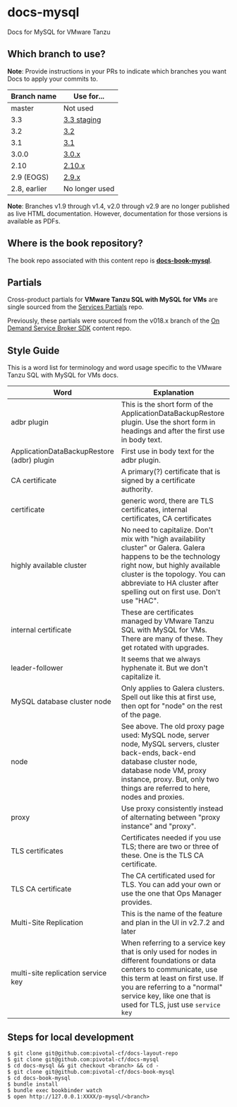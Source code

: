 docs-mysql
==========

Docs for MySQL for VMware Tanzu

## Which branch to use?

**Note**: Provide instructions in your PRs to indicate which branches you want Docs to apply your commits to.

| Branch name  | Use for... |
|--------------|------------|
| master       | Not used   |
| 3.3          | [3.3 staging](https://docs-staging.vmware.com/en/VMware-SQL-with-MySQL-for-Tanzu-Application-Service/3.3/mysql-for-tas/about_mysql_vms.html) |
| 3.2          | [3.2](https://docs.vmware.com/en/VMware-SQL-with-MySQL-for-Tanzu-Application-Service/3.2/mysql-for-tas/about_mysql_vms.html)  |
| 3.1          | [3.1](https://docs.vmware.com/en/VMware-SQL-with-MySQL-for-Tanzu-Application-Service/3.1/mysql-for-tas/about_mysql_vms.html)  |
| 3.0.0        | [3.0.x](https://docs.vmware.com/en/VMware-SQL-with-MySQL-for-Tanzu-Application-Service/3.0/mysql-for-tas/about_mysql_vms.html)  |
| 2.10         | [2.10.x](https://docs.vmware.com/en/VMware-SQL-with-MySQL-for-Tanzu-Application-Service/2.10/mysql-for-tas/about_mysql_vms.html)  |
| 2.9 (EOGS)   | [2.9.x](https://docs.vmware.com/en/VMware-SQL-with-MySQL-for-Tanzu-Application-Service/2.9/mysql-for-tas.pdf) |
| 2.8, earlier | No longer used |

**Note**: Branches v1.9 through v1.4, v2.0 through v2.9 are no longer published as live HTML documentation. However, documentation for those versions is available as PDFs.

## Where is the book repository?

The book repo associated with this content repo is [**docs-book-mysql**](https://github.com/pivotal-cf/docs-book-mysql).

## Partials

Cross-product partials for **VMware Tanzu SQL with MySQL for VMs** are single sourced from the [Services Partials](https://github.com/pivotal-cf/docs-partials) repo.

Previously, these partials were sourced from the v018.x branch of the [On Demand Service Broker SDK](https://github.com/pivotal-cf/docs-on-demand-service-broker/tree/v0.18.x) content repo.

## Style Guide

This is a word list for terminology and word usage specific to the VMware Tanzu SQL with MySQL for VMs docs.

| Word | Explanation |
|------|-------------|
| adbr plugin | This is the short form of the ApplicationDataBackupRestore plugin. Use the short form in headings and after the first use in body text. |
| ApplicationDataBackupRestore (adbr) plugin | First use in body text for the adbr plugin. |
| CA certificate | A primary(?) certificate that is signed by a certificate authority. |
| certificate | generic word, there are TLS certificates, internal certificates, CA certificates |
| highly available cluster | No need to capitalize. Don't mix with "high availability cluster" or Galera. Galera happens to be the technology right now, but highly available cluster is the topology. You can abbreviate to HA cluster after spelling out on first use. Don't use "HAC". |
| internal certificate | These are certificates managed by VMware Tanzu SQL with MySQL for VMs. There are many of these. They get rotated with upgrades. |
| leader-follower | It seems that we always hyphenate it. But we don't capitalize it. |
| MySQL database cluster node | Only applies to Galera clusters. Spell out like this at first use, then opt for "node" on the rest of the page. |
| node | See above. The old proxy page used: MySQL node, server node, MySQL servers, cluster back-ends, back-end database cluster node, database node VM, proxy instance, proxy. But, only two things are referred to here, nodes and proxies. |
| proxy | Use proxy consistently instead of alternating between "proxy instance" and "proxy". |
| TLS certificates | Certificates needed if you use TLS; there are two or three of these. One is the TLS CA certificate. |
| TLS CA certificate | The CA certificated used for TLS. You can add your own or use the one that  Ops Manager provides. |
|Multi-Site Replication| This is the name of the feature and plan in the UI in v2.7.2 and later|
|multi-site replication service key| When referring to a service key that is only used for nodes in different foundations or data centers to communicate, use this term at least on first use. If you are referring to a "normal" service key, like one that is used for TLS, just use `service key`|


## Steps for local development
```
$ git clone git@github.com:pivotal-cf/docs-layout-repo
$ git clone git@github.com:pivotal-cf/docs-mysql
$ cd docs-mysql && git checkout <branch> && cd -
$ git clone git@github.com:pivotal-cf/docs-book-mysql
$ cd docs-book-mysql
$ bundle install
$ bundle exec bookbinder watch
$ open http://127.0.0.1:XXXX/p-mysql/<branch>
```

